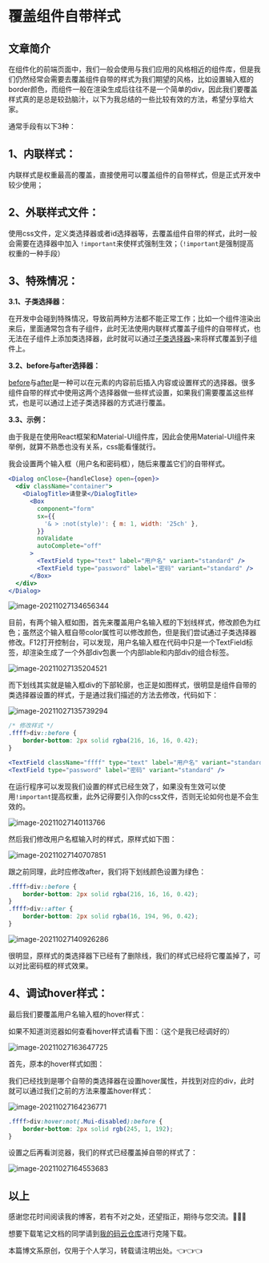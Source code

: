 

#  覆盖组件自带样式

## 文章简介

在组件化的前端页面中，我们一般会使用与我们应用的风格相近的组件库，但是我们仍然经常会需要去覆盖组件自带的样式为我们期望的风格，比如设置输入框的border颜色，而组件一般在渲染生成后往往不是一个简单的div，因此我们要覆盖样式真的是总是较劲脑汁，以下为我总结的一些比较有效的方法，希望分享给大家。

通常手段有以下3种：

## 1、内联样式：

内联样式是权重最高的覆盖，直接使用可以覆盖组件的自带样式，但是正式开发中较少使用；

## 2、外联样式文件：

使用css文件，定义类选择器或者id选择器等，去覆盖组件自带的样式，此时一般会需要在选择器中加入 `!important`来使样式强制生效；（`!important`是强制提高权重的一种手段）

## 3、特殊情况：

**3.1、子类选择器：**

在开发中会碰到特殊情况，导致前两种方法都不能正常工作；比如一个组件渲染出来后，里面通常包含有子组件，此时无法使用内联样式覆盖子组件的自带样式，也无法在子组件上添加类选择器，此时就可以通过[子类选择器](https://www.w3school.com.cn/css/css_selector_child.asp)`>`来将样式覆盖到子组件上。

**3.2、before与after选择器：**

[before](https://www.w3school.com.cn/cssref/selector_before.asp)与[after](https://www.w3school.com.cn/cssref/selector_after.asp)是一种可以在元素的内容前后插入内容或设置样式的选择器。很多组件自带的样式中使用这两个选择器做一些样式设置，如果我们需要覆盖这些样式，也是可以通过上述子类选择器的方式进行覆盖。

**3.3、示例：**

由于我是在使用React框架和Material-UI组件库，因此会使用Material-UI组件来举例，就算不熟悉也没有关系，css能看懂就行。

我会设置两个输入框（用户名和密码框），随后来覆盖它们的自带样式。

```jsx
<Dialog onClose={handleClose} open={open}>
  <div className="container">
    <DialogTitle>请登录</DialogTitle>
      <Box
        component="form"
        sx={{
          '& > :not(style)': { m: 1, width: '25ch' },
        }}
        noValidate
        autoComplete="off"
      >
        <TextField type="text" label="用户名" variant="standard" />
        <TextField type="password" label="密码" variant="standard" />
      </Box>
  </div>
</Dialog>
```

![image-20211027134656344](assets/image-20211027134656344.png)

目前，有两个输入框如图，首先来覆盖用户名输入框的下划线样式，修改颜色为红色；虽然这个输入框自带color属性可以修改颜色，但是我们尝试通过子类选择器修改。F12打开控制台，可以发现，用户名输入框在代码中只是一个TextField标签，却渲染生成了一个外部div包裹一个内部lable和内部div的组合标签。

![image-20211027135204521](assets/image-20211027135204521.png)

而下划线其实就是输入框div的下部轮廓，也正是如图样式，很明显是组件自带的类选择器设置的样式，于是通过我们描述的方法去修改，代码如下：

![image-20211027135739294](assets/image-20211027135739294.png)

```css
/* 修改样式 */
.ffff>div::before {
    border-bottom: 2px solid rgba(216, 16, 16, 0.42);
}
```

```jsx
<TextField className="ffff" type="text" label="用户名" variant="standard" />
<TextField type="password" label="密码" variant="standard" />
```

在运行程序可以发现我们设置的样式已经生效了，如果没有生效可以使用`!important`提高权重，此外记得要引入你的css文件，否则无论如何也是不会生效的。

![image-20211027140113766](assets/image-20211027140113766.png)

然后我们修改用户名框输入时的样式，原样式如下图：

![image-20211027140707851](assets/image-20211027140707851.png)

跟之前同理，此时应修改after，我们将下划线颜色设置为绿色：

```css
.ffff>div::before {
    border-bottom: 2px solid rgba(216, 16, 16, 0.42);
}
.ffff>div::after {
    border-bottom: 2px solid rgba(16, 194, 96, 0.42);
}
```

![image-20211027140926286](assets/image-20211027140926286.png)

很明显，原样式的类选择器下已经有了删除线，我们的样式已经将它覆盖掉了，可以对比密码框的样式效果。

## 4、调试hover样式：

最后我们要覆盖用户名输入框的hover样式：

如果不知道浏览器如何查看hover样式请看下图：（这个是我已经调好的）

![image-20211027163647725](assets/image-20211027163647725.png)

首先，原本的hover样式如图：

我们已经找到是哪个自带的类选择器在设置hover属性，并找到对应的div，此时就可以通过我们之前的方法来覆盖hover样式：

![image-20211027164236771](assets/image-20211027164236771.png)

```css
.ffff>div:hover:not(.Mui-disabled):before {
    border-bottom: 2px solid rgb(245, 1, 192);
}
```

设置之后再看浏览器，我们的样式已经覆盖掉自带的样式了：

![image-20211027164553683](assets/image-20211027164553683.png)

## 以上

感谢您花时间阅读我的博客，若有不对之处，还望指正，期待与您交流。👏👏👏

想要下载笔记文档的同学请到[我的码云仓库](https://gitee.com/zhangqianchun/blog-park-blog-download)进行克隆下载。

本篇博文系原创，仅用于个人学习，转载请注明出处。👈👈👈





























